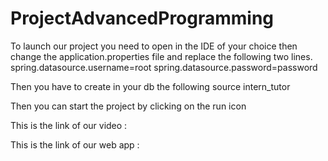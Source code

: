 # ProjectAdvancedProgramming

To launch our project you need to open in the IDE of your choice then change the application.properties file and replace the following two lines.
spring.datasource.username=root
spring.datasource.password=password

Then you have to create in your db the following source intern_tutor

Then you can start the project by clicking on the run icon

This is the link of our video : 

This is the link of our web app :
